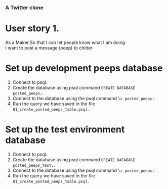 ### A Twitter clone

# User story 1.

As a Maker
So that I can let people know what I am doing  
I want to post a message (peep) to chitter

# Set up development peeps database
 1. Connect to psql.
 2. Create the database using psql command `CREATE DATABASE posted_peeps;`.
 3. Connect to the database using the psql command `\c posted_peeps;`.
4. Run the query we have saved in the file `01_create_posted_peeps_table.psql`.

# Set up the test environment database
1. Connect to psql.
 2. Create the database using psql command `CREATE DATABASE posted_peeps_test;`.
 3. Connect to the database using the psql command `\c posted_peeps;`.
4. Run the query we have saved in the file `01_create_posted_peeps_table.psql`.